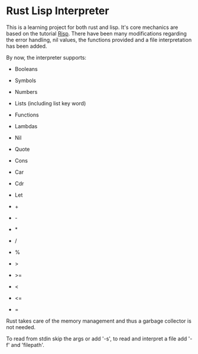 # Rust Lisp Interpreter

This is a learning project for both rust and lisp.
It's core mechanics are based on the tutorial [Risp](https://dev.to/stopachka/risp-in-rust-lisp-5cle).
There have been many modifications regarding the error handling, nil values, the functions provided 
and a file interpretation has been added.

By now, the interpreter supports:

- Booleans
- Symbols
- Numbers
- Lists (including list key word)
- Functions
- Lambdas
- Nil
- Quote
- Cons
- Car
- Cdr
- Let
 
- \+
- \-
- \*
- \/
- %
- \>
- \>=
- <
- <=
- =

Rust takes care of the memory management and thus a garbage collector is not needed.

To read from stdin skip the args or add '-s',
to read and interpret a file add '-f' and 'filepath'.